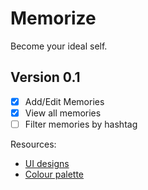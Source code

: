 # Memorize

Become your ideal self.

## Version 0.1

- [x] Add/Edit Memories
- [x] View all memories
- [ ] Filter memories by hashtag

Resources:
- [UI designs](https://www.figma.com/file/XXsac0am1fyOFX6tIBKaoeCa/Memorize?node-id=0%3A1)
- [Colour palette](https://flatuicolors.com/palette/au)
